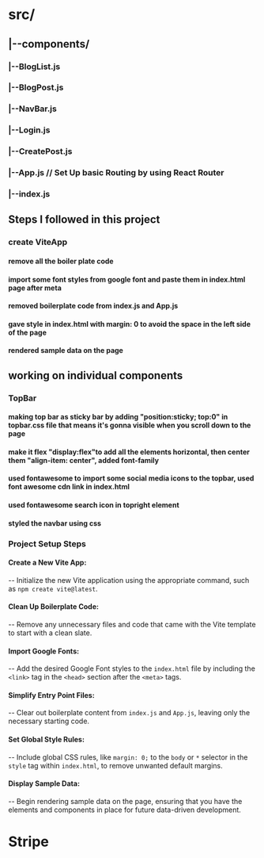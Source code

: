 # src/

## |--components/

### |--BlogList.js

### |--BlogPost.js

### |--NavBar.js

### |--Login.js

### |--CreatePost.js

### |--App.js // Set Up basic Routing by using React Router

### |--index.js

## Steps I followed in this project

### create ViteApp

#### remove all the boiler plate code

#### import some font styles from google font and paste them in index.html page after meta

#### removed boilerplate code from index.js and App.js

#### gave style in index.html with margin: 0 to avoid the space in the left side of the page

#### rendered sample data on the page

## working on individual components

### TopBar

#### making top bar as sticky bar by adding "position:sticky; top:0" in topbar.css file that means it's gonna visible when you scroll down to the page

#### make it flex "display:flex"to add all the elements horizontal, then center them "align-item: center", added font-family

#### used fontawesome to import some social media icons to the topbar, used font awesome cdn link in index.html

#### used fontawesome search icon in topright element

#### styled the navbar using css

### Project Setup Steps

#### **Create a New Vite App:**

-- Initialize the new Vite application using the appropriate command, such as `npm create vite@latest`.

#### **Clean Up Boilerplate Code:**

-- Remove any unnecessary files and code that came with the Vite template to start with a clean slate.

#### **Import Google Fonts:**

-- Add the desired Google Font styles to the `index.html` file by including the `<link>` tag in the `<head>` section after the `<meta>` tags.

#### **Simplify Entry Point Files:**

-- Clear out boilerplate content from `index.js` and `App.js`, leaving only the necessary starting code.

#### **Set Global Style Rules:**

-- Include global CSS rules, like `margin: 0;` to the `body` or `*` selector in the `style` tag within `index.html`, to remove unwanted default margins.

#### **Display Sample Data:**

-- Begin rendering sample data on the page, ensuring that you have the elements and components in place for future data-driven development.

<!--

import { useContext, useState } from "react";
import axios from "axios";
import { Navigate, Link } from "react-router-dom";
import "./LoginPage.css";

export default function LoginPage() {
  const [emailValue, setEmailValue] = useState("");
  const [passwordValue, setPasswordValue] = useState("");
  const [redirect, setRedirect] = useState(false);
  // const {setUserInfo} = useContext(userContext);

  //this asynchronous function passed to the Login component as a prop(onLogin). It will be called once the user attempts to login, typically when submitting the login form.
  const handleSubmit = async (e) => {
    e.preventDefault(); //this prevents the default behavior of the form submission, which would normally causes a page reload.
    const userData = { email: emailValue, password: passwordValue };

    // using axios to send a POST request to the (/api/auth) endpoint with 'userData'  containing user credentials. This is an asynchronous operation, so it uses await to pause execution until the response is returned from the server.
    const res = await axios.post("/api/auth", userData);

    //if (res.data.success): After receiving the response, it checks if there's a success property in the returned data, which indicates that the login attempt was successful
    if (res.data.success) {
      navigate("/"); //navigate("/"): If the login is successful, it uses the navigate function to redirect the user to the /me route.
      setRedirect(true);
    } else {
      alert("wrong credentials");
    }
  };

  if (redirect) {
    return <Link to="/"></Link>;
  }

  return (
    <div className="auth">
      <h1>Login</h1>
      <form onSubmit={handleSubmit}>
        <div className="loginForm">
          <label>email:</label>
          <input
            type="text"
            value={emailValue}
            onChange={(e) => setEmailValue(e.target.value)}
            placeholder="email"
          />
        </div>
        <div className="loginForm">
          <lable>Password:</lable>
          <input
            type="password"
            value={passwordValue}
            onChange={(e) => setPasswordValue(e.target.value)}
            placeholder="password"
          />
        </div>
        <button type="submit">Login</button>

        <span>
          Do not have an account? <Link to="/register">Create New Account</Link>
        </span>
      </form>
    </div>
  );
} -->

#

# Stripe

  <!-- req.body.items

[{
id: 1,
quantity:3
}]
stripe wants[
{
price:1,
quantity:3
}

] -->

<!-- let lineItems =[];
stripe call items as line Items for their api calls -->

<!-- if we are sending the items through the body we can access them as follows

const items = req.body.items;

for each item we are going to look at the item that's what this call back functin is
items.forEach((item)=>{lineItems.push({price:item.id,quantity:item.quantity})})


 we can initialize the session for stripe as follows

  const session = await Stripe.checkout.session.create({
    line_items: lineItems,
    mode: 'payment',
    success_url: "http://http://localhost:4090/success",
    cancel_url: "http://localhost:4090/cancel"
  });

});

 the below code block allow us to send an object to the front end and its going to be an object with one property ie the 'url:session.url' this allows us to show the user the session that stripe created for them (i.e., from the sesssion code block) thats how stripe gets involved.
res.send(JSON.stringify({
  url: session.url
})) -->
